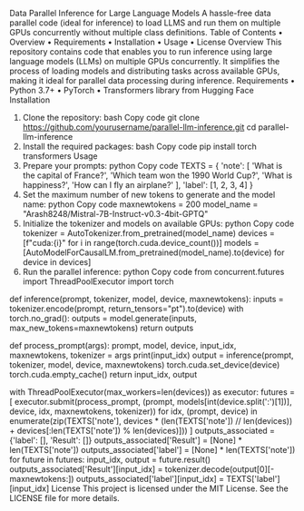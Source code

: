 Data Parallel Inference for Large Language Models
A hassle-free data parallel code (ideal for inference) to load LLMS and run them on multiple GPUs concurrently without multiple class definitions.
Table of Contents
•	Overview
•	Requirements
•	Installation
•	Usage
•	License
Overview
This repository contains code that enables you to run inference using large language models (LLMs) on multiple GPUs concurrently. It simplifies the process of loading models and distributing tasks across available GPUs, making it ideal for parallel data processing during inference.
Requirements
•	Python 3.7+
•	PyTorch
•	Transformers library from Hugging Face
Installation
1.	Clone the repository:
bash
Copy code
git clone https://github.com/yourusername/parallel-llm-inference.git
cd parallel-llm-inference
2.	Install the required packages:
bash
Copy code
pip install torch transformers
Usage
1.	Prepare your prompts:
python
Copy code
TEXTS = {
    'note': [
        'What is the capital of France?',
        'Which team won the 1990 World Cup?',
        'What is happiness?',
        'How can I fly an airplane?'
    ],
    'label': [1, 2, 3, 4]
}
2.	Set the maximum number of new tokens to generate and the model name:
python
Copy code
maxnewtokens = 200
model_name = "Arash8248/Mistral-7B-Instruct-v0.3-4bit-GPTQ"
3.	Initialize the tokenizer and models on available GPUs:
python
Copy code
tokenizer = AutoTokenizer.from_pretrained(model_name)
devices = [f"cuda:{i}" for i in range(torch.cuda.device_count())]
models = [AutoModelForCausalLM.from_pretrained(model_name).to(device) for device in devices]
4.	Run the parallel inference:
python
Copy code
from concurrent.futures import ThreadPoolExecutor
import torch

def inference(prompt, tokenizer, model, device, maxnewtokens):
    inputs = tokenizer.encode(prompt, return_tensors="pt").to(device)
    with torch.no_grad():
        outputs = model.generate(inputs, max_new_tokens=maxnewtokens)
    return outputs

def process_prompt(args):
    prompt, model, device, input_idx, maxnewtokens, tokenizer = args
    print(input_idx)
    output = inference(prompt, tokenizer, model, device, maxnewtokens)
    torch.cuda.set_device(device)
    torch.cuda.empty_cache()
    return input_idx, output

with ThreadPoolExecutor(max_workers=len(devices)) as executor:
    futures = [
        executor.submit(process_prompt, (prompt, models[int(device.split(':')[1])], device, idx, maxnewtokens, tokenizer))
        for idx, (prompt, device) in enumerate(zip(TEXTS['note'], devices * (len(TEXTS['note']) // len(devices)) + devices[:len(TEXTS['note']) % len(devices)]))
    ]
    outputs_associated = {'label': [], 'Result': []}
    outputs_associated['Result'] = [None] * len(TEXTS['note'])
    outputs_associated['label'] = [None] * len(TEXTS['note'])
    for future in futures:
        input_idx, output = future.result()
        outputs_associated['Result'][input_idx] = tokenizer.decode(output[0][-maxnewtokens:])
        outputs_associated['label'][input_idx] = TEXTS['label'][input_idx]
License
This project is licensed under the MIT License. See the LICENSE file for more details.
